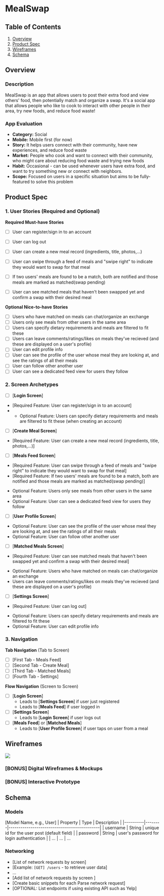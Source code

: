 # MealSwap

## Table of Contents

1. [Overview](#Overview)
2. [Product Spec](#Product-Spec)
3. [Wireframes](#Wireframes)
4. [Schema](#Schema)

## Overview

### Description

MealSwap is an app that allows users to post their extra food and view others' food, then potentially match and organize a swap. It's a social app that allows people who like to cook to interact with other people in their area, try new foods, and reduce food waste!

### App Evaluation

- **Category:** Social
- **Mobile:** Mobile first (for now)
- **Story:**  It helps users connect with their community, have new experiences, and reduce food waste
- **Market:** People who cook and want to connect with their community, who might care about reducing food waste and trying new foods
- **Habit:** Occasional - can be used whenever users have extra food, and want to try something new or connect with neighbors.
- **Scope:** Focused on users in a specific situation but aims to be fully-featured to solve this problem

## Product Spec

### 1. User Stories (Required and Optional)

**Required Must-have Stories**

- [ ] User can register/sign in to an account
- [ ] User can log out
- [ ] User can create a new meal record (ingredients, title, photos,...)
- [ ] User can swipe through a feed of meals and "swipe right" to indicate they would want to swap for that meal
- [ ] If two users' meals are found to be a match, both are notified and those meals are marked as matched(swap pending)
- [ ] User can see matched meals that haven't been swapped yet and confirm a swap with their desired meal


**Optional Nice-to-have Stories**

- [ ] Users who have matched on meals can chat/organize an exchange
- [ ] Users only see meals from other users in the same area
- [ ] Users can specify dietary requirements and meals are filtered to fit these
- [ ] Users can leave comments/ratings/likes on meals they've recieved (and these are displayed on a user's profile)
- [ ] User can edit profile info
- [ ] User can see the profile of the user whose meal they are looking at, and see the ratings of all their meals
- [ ] User can follow other another user
- [ ] User can see a dedicated feed view for users they follow

### 2. Screen Archetypes

- [ ] [**Login Screen**]
* [Required Feature: User can register/sign in to an account]
* * Optional Feature: Users can specify dietary requirements and meals are filtered to fit these (when creating an account)
- [ ] [**Create Meal Screen**]
* [Required Feature: User can create a new meal record (ingredients, title, photos,...)]
- [ ] [**Meals Feed Screen**]
- [Required Feature: User can swipe through a feed of meals and "swipe right" to indicate they would want to swap for that meal]
- [Required Feature: If two users' meals are found to be a match, both are notified and those meals are marked as matched(swap pending)]
* Optional Feature: Users only see meals from other users in the same area
* Optional Feature: User can see a dedicated feed view for users they follow
- [ ] [**User Profile Screen**]
* Optional Feature: User can see the profile of the user whose meal they are looking at, and see the ratings of all their meals
* Optional Feature: User can follow other another user
- [ ] [**Matched Meals Screen**]
- [Required Feature: User can see matched meals that haven't been swapped yet and confirm a swap with their desired meal]
* Optional Feature: Users who have matched on meals can chat/organize an exchange
* Users can leave comments/ratings/likes on meals they've recieved (and these are displayed on a user's profile)
- [ ] [**Settings Screen**]
- [Required Feature: User can log out]
* Optional Feature: Users can specify dietary requirements and meals are filtered to fit these
* Optional Feature: User can edit profile info

### 3. Navigation

**Tab Navigation** (Tab to Screen)


- [ ] [First Tab - Meals Feed]
- [ ] [Second Tab - Create Meal]
- [ ] [Third Tab - Matched Meals]
- [ ] [Fourth Tab - Settings]

**Flow Navigation** (Screen to Screen)

- [ ] [**Login Screen**]
  * Leads to [**Settings Screen**] if user just registered
  * Leads to [**Meals Feed**] if user logged in
- [ ] [**Settings Screen**]
  * Leads to [**Login Screen**] if user logs out
- [ ] [**Meals Feed**] or [**Matched Meals**]
  * Leads to [**User Profile Screen**] if user taps on user from a meal


## Wireframes

<img src="https://github.com/Lwilliams002/iOS102-Group-Project/blob/main/mealswap-wireframe.png">

### [BONUS] Digital Wireframes & Mockups

### [BONUS] Interactive Prototype

## Schema 


### Models

[Model Name, e.g., User]
| Property | Type   | Description                                  |
|----------|--------|----------------------------------------------|
| username | String | unique id for the user post (default field)   |
| password | String | user's password for login authentication      |
| ...      | ...    | ...                          


### Networking

- [List of network requests by screen]
- [Example: `[GET] /users` - to retrieve user data]
- ...
- [Add list of network requests by screen ]
- [Create basic snippets for each Parse network request]
- [OPTIONAL: List endpoints if using existing API such as Yelp]
